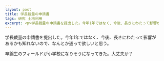 ```yaml
---
layout: post
title: 学長裁量の申請書
tags: 研究 土地利用
excerpt: <p>学長裁量の申請書を提出した。今年1年ではなく、今後、長きにわたって影響があるかも知れないので、なんとか通って欲しいと思う。</p>
---
```


学長裁量の申請書を提出した。今年1年ではなく、今後、長きにわたって影響があるかも知れないので、なんとか通って欲しいと思う。

卒論生のフィールドが小学校になりそうになってきた。大丈夫か？
